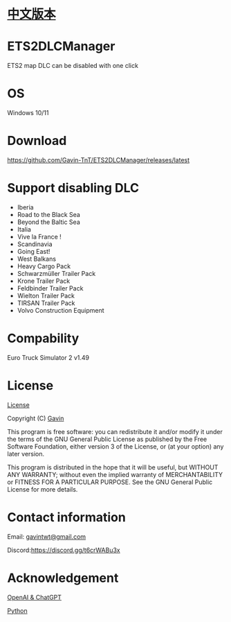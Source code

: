 # [中文版本](https://github.com/Gavin-TnT/ETS2DLCManager/blob/main/README_CN.md)
# ETS2DLCManager
ETS2 map DLC can be disabled with one click
# OS
Windows 10/11
# Download
https://github.com/Gavin-TnT/ETS2DLCManager/releases/latest
# Support disabling DLC
* Iberia
* Road to the Black Sea
* Beyond the Baltic Sea
* Italia
* Vive la France !
* Scandinavia
* Going East!
* West Balkans
* Heavy Cargo Pack
* Schwarzmüller Trailer Pack
* Krone Trailer Pack
* Feldbinder Trailer Pack
* Wielton Trailer Pack
* TIRSAN Trailer Pack
* Volvo Construction Equipment
# Compability
Euro Truck Simulator 2 v1.49
# License
[License](https://github.com/Gavin-TnT/ETS2DLCManager/blob/main/LICENSE)

Copyright (C) [Gavin](https://github.com/Gavin-TnTv)

This program is free software: you can redistribute it and/or modify it under the terms of the GNU General Public License as published by the Free Software Foundation, either version 3 of the License, or (at your option) any later version.

This program is distributed in the hope that it will be useful, but WITHOUT ANY WARRANTY; without even the implied warranty of MERCHANTABILITY or FITNESS FOR A PARTICULAR PURPOSE. See the GNU General Public License for more details.

# Contact information
Email: gavintwt@gmail.com

Discord:https://discord.gg/t6crWABu3x

# Acknowledgement
[OpenAI & ChatGPT](https://openai.com/)

[Python](https://www.python.org/)
